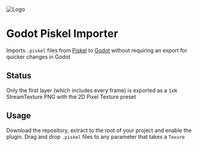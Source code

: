 ![](https://github.com/Technohacker/godot_piskel_importer/raw/master/icon.png "Logo")

# Godot Piskel Importer

Imports `.piskel` files from [Piskel](https://piskelapp.com/) to [Godot](https://godotengine.org/) without requiring an export for quicker changes in Godot

## Status

Only the first layer (which includes every frame) is exported as a `1xN` StreamTexture PNG with the 2D Pixel Texture preset

## Usage

Download the repository, extract to the root of your project and enable the plugin. Drag and drop `.piskel` files to any parameter that takes a `Texure`